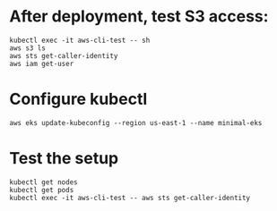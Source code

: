 # After deployment, test S3 access:
```
kubectl exec -it aws-cli-test -- sh
aws s3 ls
aws sts get-caller-identity
aws iam get-user
```


# Configure kubectl
```
aws eks update-kubeconfig --region us-east-1 --name minimal-eks
```

# Test the setup
```
kubectl get nodes
kubectl get pods
kubectl exec -it aws-cli-test -- aws sts get-caller-identity
```